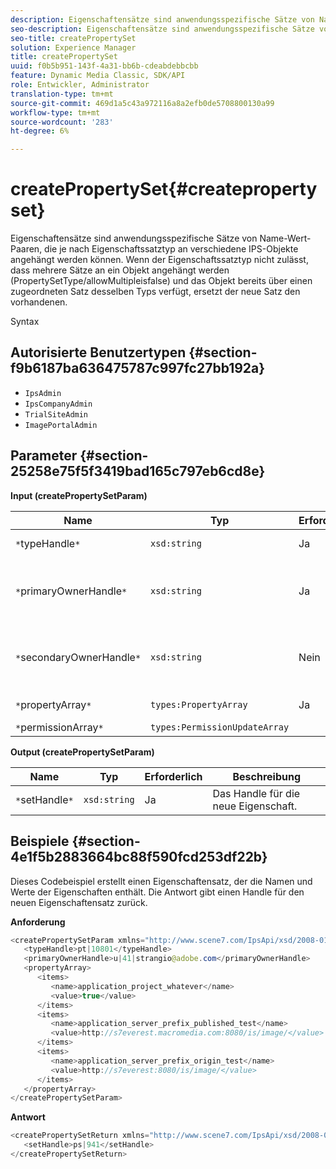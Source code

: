 ```yaml
---
description: Eigenschaftensätze sind anwendungsspezifische Sätze von Name-Wert-Paaren, die je nach Eigenschaftssatztyp an verschiedene IPS-Objekte angehängt werden können. Wenn der Eigenschaftssatztyp nicht zulässt, dass mehrere Sätze an ein Objekt angehängt werden (PropertySetType/allowMultipleisfalse) und das Objekt bereits über einen zugeordneten Satz desselben Typs verfügt, ersetzt der neue Satz den vorhandenen.
seo-description: Eigenschaftensätze sind anwendungsspezifische Sätze von Name-Wert-Paaren, die je nach Eigenschaftssatztyp an verschiedene IPS-Objekte angehängt werden können. Wenn der Eigenschaftssatztyp nicht zulässt, dass mehrere Sätze an ein Objekt angehängt werden (PropertySetType/allowMultipleisfalse) und das Objekt bereits über einen zugeordneten Satz desselben Typs verfügt, ersetzt der neue Satz den vorhandenen.
seo-title: createPropertySet
solution: Experience Manager
title: createPropertySet
uuid: f0b5b951-143f-4a31-bb6b-cdeabdebbcbb
feature: Dynamic Media Classic, SDK/API
role: Entwickler, Administrator
translation-type: tm+mt
source-git-commit: 469d1a5c43a972116a8a2efb0de5708800130a99
workflow-type: tm+mt
source-wordcount: '283'
ht-degree: 6%

---
```



# createPropertySet{#createpropertyset}

Eigenschaftensätze sind anwendungsspezifische Sätze von Name-Wert-Paaren, die je nach Eigenschaftssatztyp an verschiedene IPS-Objekte angehängt werden können. Wenn der Eigenschaftssatztyp nicht zulässt, dass mehrere Sätze an ein Objekt angehängt werden (PropertySetType/allowMultipleisfalse) und das Objekt bereits über einen zugeordneten Satz desselben Typs verfügt, ersetzt der neue Satz den vorhandenen.

Syntax

## Autorisierte Benutzertypen {#section-f9b6187ba636475787c997fc27bb192a}

* `IpsAdmin`
* `IpsCompanyAdmin`
* `TrialSiteAdmin`
* `ImagePortalAdmin`

## Parameter {#section-25258e75f5f3419bad165c797eb6cd8e}

**Input (createPropertySetParam)**

| Name | Typ | Erforderlich | Beschreibung |
|---|---|---|---|
| `*`typeHandle`*` | `xsd:string` | Ja | Das Handle zum Eigenschaftssatztyp. |
| `*`primaryOwnerHandle`*` | `xsd:string` | Ja | Das Handle für den primären Eigentümer der festgelegten Eigenschaft. |
| `*`secondaryOwnerHandle`*` | `xsd:string` | Nein | Das Handle für den sekundären Eigentümer der festgelegten Eigenschaft. |
| `*`propertyArray`*` | `types:PropertyArray` | Ja | Das Array der Eigenschaften. |
| `*`permissionArray`*` | `types:PermissionUpdateArray` |  |  |

**Output (createPropertySetParam)**

| Name | Typ | Erforderlich | Beschreibung |
|---|---|---|---|
| `*`setHandle`*` | `xsd:string` | Ja | Das Handle für die neue Eigenschaft. |

## Beispiele {#section-4e1f5b2883664bc88f590fcd253df22b}

Dieses Codebeispiel erstellt einen Eigenschaftensatz, der die Namen und Werte der Eigenschaften enthält. Die Antwort gibt einen Handle für den neuen Eigenschaftensatz zurück.

**Anforderung**

```java
<createPropertySetParam xmlns="http://www.scene7.com/IpsApi/xsd/2008-01-15">
   <typeHandle>pt|10801</typeHandle>
   <primaryOwnerHandle>u|41|strangio@adobe.com</primaryOwnerHandle>
   <propertyArray>
      <items>
         <name>application_project_whatever</name>
         <value>true</value>
      </items>
      <items>
         <name>application_server_prefix_published_test</name>
         <value>http://s7everest.macromedia.com:8080/is/image/</value>
      </items>
      <items>
         <name>application_server_prefix_origin_test</name>
         <value>http://s7everest:8080/is/image/</value>
      </items>
   </propertyArray>
</createPropertySetParam>
```

**Antwort**

```java
<createPropertySetReturn xmlns="http://www.scene7.com/IpsApi/xsd/2008-01-15">
   <setHandle>ps|941</setHandle>
</createPropertySetReturn>
```

